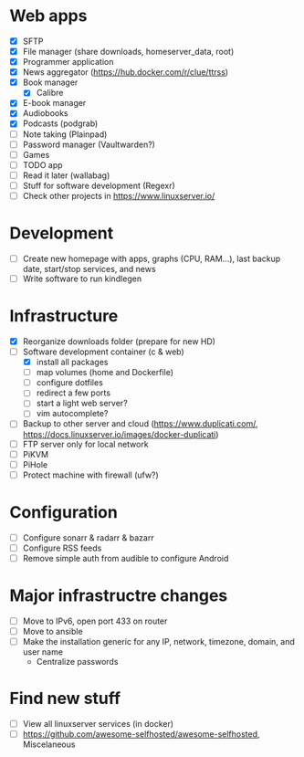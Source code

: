 # Web apps

- [X] SFTP
- [X] File manager (share downloads, homeserver\_data, root)
- [X] Programmer application
- [X] News aggregator (https://hub.docker.com/r/clue/ttrss)
- [X] Book manager
  - [X] Calibre
- [X] E-book manager
- [X] Audiobooks
- [X] Podcasts (podgrab)
- [ ] Note taking (Plainpad)
- [ ] Password manager (Vaultwarden?)
- [ ] Games
- [ ] TODO app
- [ ] Read it later (wallabag)
- [ ] Stuff for software development (Regexr)
- [ ] Check other projects in https://www.linuxserver.io/

# Development

- [ ] Create new homepage with apps, graphs (CPU, RAM...), last backup date, start/stop services, and news
- [ ] Write software to run kindlegen

# Infrastructure

- [X] Reorganize downloads folder (prepare for new HD)
- [ ] Software development container (c & web)
  - [X] install all packages
  - [ ] map volumes (home and Dockerfile)
  - [ ] configure dotfiles
  - [ ] redirect a few ports
  - [ ] start a light web server?
  - [ ] vim autocomplete?
- [ ] Backup to other server and cloud (https://www.duplicati.com/, https://docs.linuxserver.io/images/docker-duplicati)
- [ ] FTP server only for local network
- [ ] PiKVM
- [ ] PiHole
- [ ] Protect machine with firewall (ufw?)

# Configuration

- [ ] Configure sonarr & radarr & bazarr
- [ ] Configure RSS feeds
- [ ] Remove simple auth from audible to configure Android

# Major infrastructre changes

- [ ] Move to IPv6, open port 433 on router
- [ ] Move to ansible
- [ ] Make the installation generic for any IP, network, timezone, domain, and user name
  - Centralize passwords

# Find new stuff

- [ ] View all linuxserver services (in docker)
- [ ] https://github.com/awesome-selfhosted/awesome-selfhosted, Miscelaneous
